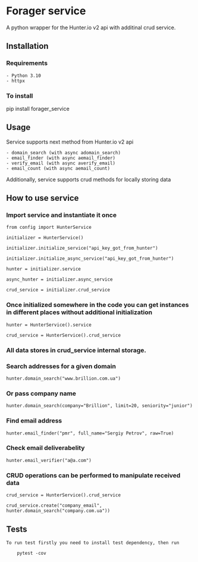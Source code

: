 # Forager service

A python wrapper for the Hunter.io v2 api with additinal crud service.

## Installation

### Requirements

    - Python 3.10
    - httpx

### To install

   pip install forager_service

## Usage

Service supports next method from Hunter.io v2 api

    - domain_search (with async adomain_search)
    - email_finder (with async aemail_finder)
    - verify_email (with async averify_email)
    - email_count (with async aemail_count)
    
Additionally, service supports crud methods for locally storing data

## How to use service

### Import service and instantiate it once

    from config import HunterService

    initializer = HunterService()

    initializer.initialize_service("api_key_got_from_hunter")

    initializer.initialize_async_service("api_key_got_from_hunter")

    hunter = initializer.service 

    async_hunter = initializer.async_service

    crud_service = initializer.crud_service

### Once initialized somewhere in the code you can get instances in different places without additional initialization

    hunter = HunterService().service

    crud_service = HunterService().crud_service

### All data stores in crud_service internal storage.

### Search addresses for a given domain

    hunter.domain_search("www.brillion.com.ua")

### Or pass company name

    hunter.domain_search(company="Brillion", limit=20, seniority="junior")

### Find email address

    hunter.email_finder("pmr", full_name="Sergiy Petrov", raw=True)

### Check email deliverabelity

    hunter.email_verifier("a@a.com")

### CRUD operations can be performed to manipulate received data

    crud_service = HunterService().crud_service

    crud_service.create("company_email", hunter.domain_search("company.com.ua"))

## Tests

    To run test firstly you need to install test dependency, then run

        pytest -cov
